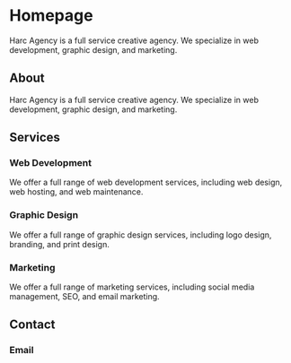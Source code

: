 # Homepage
Harc Agency is a full service creative agency. We specialize in web development, graphic design, and marketing.

## About
Harc Agency is a full service creative agency. We specialize in web development, graphic design, and marketing.

## Services
### Web Development
We offer a full range of web development services, including web design, web hosting, and web maintenance.

### Graphic Design
We offer a full range of graphic design services, including logo design, branding, and print design.

### Marketing
We offer a full range of marketing services, including social media management, SEO, and email marketing.

## Contact
### Email
